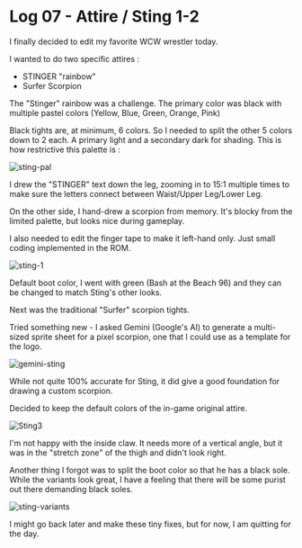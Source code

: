 # Log 07 - Attire / Sting 1-2

I finally decided to edit my favorite WCW wrestler today.

I wanted to do two specific attires :

- STINGER "rainbow"
- Surfer Scorpion

The "Stinger" rainbow was a challenge. The primary color was black with multiple pastel colors (Yellow, Blue, Green, Orange, Pink)

Black tights are, at minimum, 6 colors. So I needed to split the other 5 colors down to 2 each. A primary light and a secondary dark for shading. This is how restrictive this palette is :

![sting-pal](https://github.com/user-attachments/assets/276ff86a-6b91-45e4-a81e-c06c4a247b59)

I drew the "STINGER" text down the leg, zooming in to 15:1 multiple times to make sure the letters connect between Waist/Upper Leg/Lower Leg.

On the other side, I hand-drew a scorpion from memory. It's blocky from the limited palette, but looks nice during gameplay. 

I also needed to edit the finger tape to make it left-hand only. Just small coding implemented in the ROM. 

![sting-1](https://github.com/user-attachments/assets/74c2dca6-66fa-4aae-9818-4b6eaf0a53fd)

Default boot color, I went with green (Bash at the Beach 96) and they can be changed to match Sting's other looks.

Next was the traditional "Surfer" scorpion tights. 

Tried something new - I asked Gemini (Google's AI) to generate a multi-sized sprite sheet for a pixel scorpion, one that I could use as a template for the logo.

![gemini-sting](https://github.com/user-attachments/assets/b82b5d24-0730-4cf0-a4f1-1b830932872a)

While not quite 100% accurate for Sting, it did give a good foundation for drawing a custom scorpion.

Decided to keep the default colors of the in-game original attire.

![Sting3](https://github.com/user-attachments/assets/500250b3-aeef-4edb-b7b7-d9fc17cc5b50)

I'm not happy with the inside claw. It needs more of a vertical angle, but it was in the "stretch zone" of the thigh and didn't look right.

Another thing I forgot was to split the boot color so that he has a black sole. While the variants look great, I have a feeling that there will be some purist out there demanding black soles. 

![sting-variants](https://github.com/user-attachments/assets/7cca9451-d89d-4e2a-843e-aa96cd2f2a2b)

I might go back later and make these tiny fixes, but for now, I am quitting for the day. 




